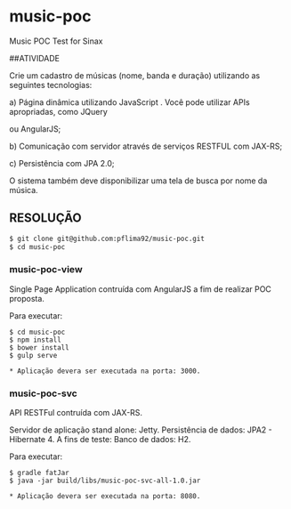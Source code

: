# music-poc
Music POC Test for Sinax

##ATIVIDADE

Crie um cadastro de músicas (nome, banda e duração) utilizando as seguintes tecnologias:

a) Página dinâmica utilizando JavaScript . Você pode utilizar APIs apropriadas, como JQuery

ou AngularJS;

b) Comunicação com servidor através de serviços RESTFUL com JAX-RS;

c) Persistência com JPA 2.0;

O sistema também deve disponibilizar uma tela de busca por nome da música.

## RESOLUÇÃO

``` bash
$ git clone git@github.com:pflima92/music-poc.git
$ cd music-poc
```

### music-poc-view

Single Page Application contruída com AngularJS a fim de realizar POC proposta.

Para executar:

```
$ cd music-poc
$ npm install
$ bower install
$ gulp serve

* Aplicação devera ser executada na porta: 3000.

```

### music-poc-svc 

API RESTFul contruída com JAX-RS.

Servidor de aplicação stand alone: Jetty.
Persistência de dados: JPA2 - Hibernate 4.
A fins de teste: Banco de dados: H2.

Para executar:
```
$ gradle fatJar
$ java -jar build/libs/music-poc-svc-all-1.0.jar

* Aplicação devera ser executada na porta: 8080.
```


